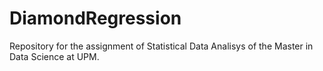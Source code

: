 # DiamondRegression

Repository for the assignment of Statistical Data Analisys of the Master in Data Science at UPM.

